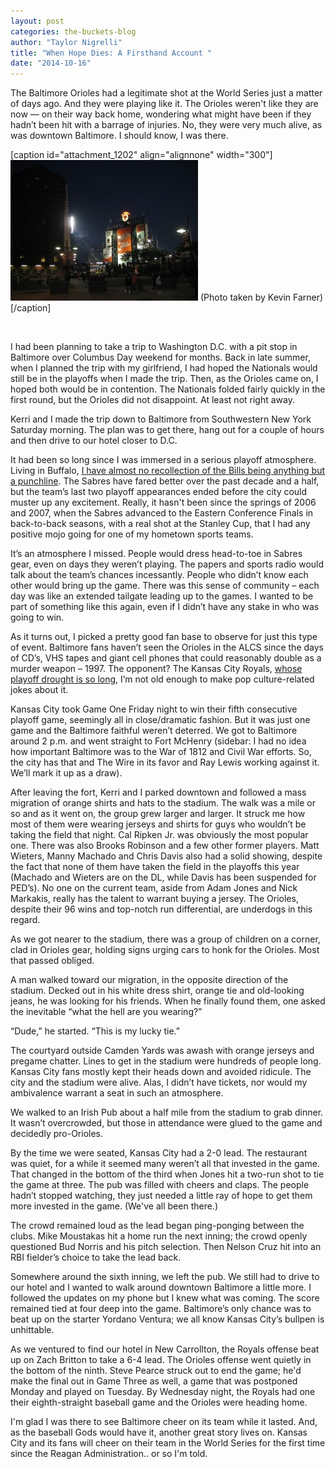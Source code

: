 ```yaml
---
layout: post
categories: the-buckets-blog
author: "Taylor Nigrelli"
title: "When Hope Dies: A Firsthand Account "
date: "2014-10-16"
---
```


The Baltimore Orioles had a legitimate shot at the World Series just a matter of days ago. And they were playing like it. The Orioles weren't like they are now — on their way back home, wondering what might have been if they hadn’t been hit with a barrage of injuries. No, they were very much alive, as was downtown Baltimore. I should know, I was there.

\[caption id="attachment\_1202" align="alignnone" width="300"\][![(Photo taken by Kevin Farner)](/img/2617539982_3bb23babb6_b-300x225.jpg)](http://www.thehighscreen.com/wp-content/uploads/2014/10/2617539982_3bb23babb6_b-e1413414632717.jpg) (Photo taken by Kevin Farner)\[/caption\]

 

I had been planning to take a trip to Washington D.C. with a pit stop in Baltimore over Columbus Day weekend for months. Back in late summer, when I planned the trip with my girlfriend, I had hoped the Nationals would still be in the playoffs when I made the trip. Then, as the Orioles came on, I hoped both would be in contention. The Nationals folded fairly quickly in the first round, but the Orioles did not disappoint. At least not right away.

Kerri and I made the trip down to Baltimore from Southwestern New York Saturday morning. The plan was to get there, hang out for a couple of hours and then drive to our hotel closer to D.C.

It had been so long since I was immersed in a serious playoff atmosphere. Living in Buffalo, [I have almost no recollection of the Bills being anything but a punchline](http://www.thehighscreen.com/2014/09/buffalo-bills-new-owner/). The Sabres have fared better over the past decade and a half, but the team’s last two playoff appearances ended before the city could muster up any excitement. Really, it hasn't been since the springs of 2006 and 2007, when the Sabres advanced to the Eastern Conference Finals in back-to-back seasons, with a real shot at the Stanley Cup, that I had any positive mojo going for one of my hometown sports teams.

It’s an atmosphere I missed. People would dress head-to-toe in Sabres gear, even on days they weren’t playing. The papers and sports radio would talk about the team’s chances incessantly. People who didn’t know each other would bring up the game. There was this sense of community – each day was like an extended tailgate leading up to the games. I wanted to be part of something like this again, even if I didn’t have any stake in who was going to win.

As it turns out, I picked a pretty good fan base to observe for just this type of event. Baltimore fans haven’t seen the Orioles in the ALCS since the days of CD’s, VHS tapes and giant cell phones that could reasonably double as a murder weapon – 1997. The opponent? The Kansas City Royals, [whose playoff drought is so long](http://www.thehighscreen.com/2014/09/the-royals-might-actually-pull-this-off/), I’m not old enough to make pop culture-related jokes about it.

Kansas City took Game One Friday night to win their fifth consecutive playoff game, seemingly all in close/dramatic fashion. But it was just one game and the Baltimore faithful weren’t deterred. We got to Baltimore around 2 p.m. and went straight to Fort McHenry (sidebar: I had no idea how important Baltimore was to the War of 1812 and Civil War efforts. So, the city has that and The Wire in its favor and Ray Lewis working against it. We’ll mark it up as a draw).

After leaving the fort, Kerri and I parked downtown and followed a mass migration of orange shirts and hats to the stadium. The walk was a mile or so and as it went on, the group grew larger and larger. It struck me how most of them were wearing jerseys and shirts for guys who wouldn’t be taking the field that night. Cal Ripken Jr. was obviously the most popular one. There was also Brooks Robinson and a few other former players. Matt Wieters, Manny Machado and Chris Davis also had a solid showing, despite the fact that none of them have taken the field in the playoffs this year (Machado and Wieters are on the DL, while Davis has been suspended for PED’s). No one on the current team, aside from Adam Jones and Nick Markakis, really has the talent to warrant buying a jersey. The Orioles, despite their 96 wins and top-notch run differential, are underdogs in this regard.

As we got nearer to the stadium, there was a group of children on a corner, clad in Orioles gear, holding signs urging cars to honk for the Orioles. Most that passed obliged.

A man walked toward our migration, in the opposite direction of the stadium. Decked out in his white dress shirt, orange tie and old-looking jeans, he was looking for his friends. When he finally found them, one asked the inevitable “what the hell are you wearing?”

“Dude,” he started. “This is my lucky tie.”

The courtyard outside Camden Yards was awash with orange jerseys and pregame chatter. Lines to get in the stadium were hundreds of people long. Kansas City fans mostly kept their heads down and avoided ridicule. The city and the stadium were alive. Alas, I didn’t have tickets, nor would my ambivalence warrant a seat in such an atmosphere.

We walked to an Irish Pub about a half mile from the stadium to grab dinner. It wasn’t overcrowded, but those in attendance were glued to the game and decidedly pro-Orioles.

By the time we were seated, Kansas City had a 2-0 lead. The restaurant was quiet, for a while it seemed many weren’t all that invested in the game. That changed in the bottom of the third when Jones hit a two-run shot to tie the game at three. The pub was filled with cheers and claps. The people hadn’t stopped watching, they just needed a little ray of hope to get them more invested in the game. (We've all been there.)

The crowd remained loud as the lead began ping-ponging between the clubs. Mike Moustakas hit a home run the next inning; the crowd openly questioned Bud Norris and his pitch selection. Then Nelson Cruz hit into an RBI fielder’s choice to take the lead back.

Somewhere around the sixth inning, we left the pub. We still had to drive to our hotel and I wanted to walk around downtown Baltimore a little more. I followed the updates on my phone but I knew what was coming. The score remained tied at four deep into the game. Baltimore’s only chance was to beat up on the starter Yordano Ventura; we all know Kansas City’s bullpen is unhittable.

As we ventured to find our hotel in New Carrollton, the Royals offense beat up on Zach Britton to take a 6-4 lead. The Orioles offense went quietly in the bottom of the ninth. Steve Pearce struck out to end the game; he'd make the final out in Game Three as well, a game that was postponed Monday and played on Tuesday. By Wednesday night, the Royals had one their eighth-straight baseball game and the Orioles were heading home.

I'm glad I was there to see Baltimore cheer on its team while it lasted. And, as the baseball Gods would have it, another great story lives on. Kansas City and its fans will cheer on their team in the World Series for the first time since the Reagan Administration.. or so I'm told.

